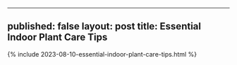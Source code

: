 
---
published: false
layout: post
title: **Essential Indoor Plant Care Tips**
---
{% include 2023-08-10-essential-indoor-plant-care-tips.html %}
